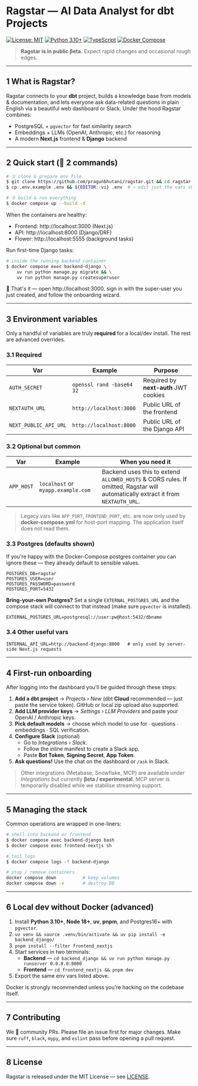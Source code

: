 # Ragstar — AI Data Analyst for dbt Projects

[![License: MIT](https://img.shields.io/badge/License-MIT-yellow.svg)](https://opensource.org/licenses/MIT)
[![Python 3.10+](https://img.shields.io/badge/python-3.10+-blue.svg)](https://www.python.org/downloads/)
[![TypeScript](https://img.shields.io/badge/TypeScript-5.x-blue.svg)](https://www.typescriptlang.org/)
[![Docker Compose](https://img.shields.io/badge/built%20with-Docker%20Compose-blue.svg)](https://docs.docker.com/compose/)

> **Ragstar is in public βeta.** Expect rapid changes and occasional rough edges.

---

## 1 What is Ragstar?

Ragstar connects to your **dbt** project, builds a knowledge base from models & documentation, and lets everyone ask data-related questions in plain English via a beautiful web dashboard or Slack. Under the hood Ragstar combines:

- PostgreSQL + `pgvector` for fast similarity search
- Embeddings + LLMs (OpenAI, Anthropic, etc.) for reasoning
- A modern **Next.js** frontend & **Django** backend

---

## 2 Quick start (🚀 2 commands)

```bash
# ① clone & prepare env file
$ git clone https://github.com/pragunbhutani/ragstar.git && cd ragstar
$ cp .env.example .env && ${EDITOR:-vi} .env  # ⇒ edit just the vars shown below

# ② build & run everything
$ docker compose up --build -d
```

When the containers are healthy:

- Frontend: http://localhost:3000 (Next.js)
- API: http://localhost:8000 (Django/DRF)
- Flower: http://localhost:5555 (background tasks)

Run first-time Django tasks:

```bash
# inside the running backend container
$ docker compose exec backend-django \
    uv run python manage.py migrate && \
    uv run python manage.py createsuperuser
```

🎉 That's it — open http://localhost:3000, sign in with the super-user you just created, and follow the onboarding wizard.

---

## 3 Environment variables

Only a handful of variables are truly **required** for a local/dev install. The rest are advanced overrides.

### 3.1 Required

| Var                   | Example                   | Purpose                               |
| --------------------- | ------------------------- | ------------------------------------- |
| `AUTH_SECRET`         | `openssl rand -base64 32` | Required by **next-auth** JWT cookies |
| `NEXTAUTH_URL`        | `http://localhost:3000`   | Public URL of the frontend            |
| `NEXT_PUBLIC_API_URL` | `http://localhost:8000`   | Public URL of the Django API          |

### 3.2 Optional but common

| Var        | Example                            | When you need it                                                                                                                 |
| ---------- | ---------------------------------- | -------------------------------------------------------------------------------------------------------------------------------- |
| `APP_HOST` | `localhost` or `myapp.example.com` | Backend uses this to extend `ALLOWED_HOSTS` & CORS rules. If omitted, Ragstar will automatically extract it from `NEXTAUTH_URL`. |

> Legacy vars like `APP_PORT`, `FRONTEND_PORT`, etc. are now only used by **docker-compose.yml** for host-port mapping. The application itself does not read them.

### 3.3 Postgres (defaults shown)

If you're happy with the Docker-Compose postgres container you can ignore these — they already default to sensible values.

```
POSTGRES_DB=ragstar
POSTGRES_USER=user
POSTGRES_PASSWORD=password
POSTGRES_PORT=5432
```

**Bring-your-own Postgres?** Set a single `EXTERNAL_POSTGRES_URL` and the compose stack will connect to that instead (make sure `pgvector` is installed).

```
EXTERNAL_POSTGRES_URL=postgresql://user:pw@host:5432/dbname
```

### 3.4 Other useful vars

```
INTERNAL_API_URL=http://backend-django:8000   # only used by server-side Next.js requests
```

---

## 4 First-run onboarding

After logging into the dashboard you'll be guided through these steps:

1. **Add a dbt project** → _Projects › New_ (dbt **Cloud** recommended — just paste the service token). GitHub or local zip upload also supported.
2. **Add LLM provider keys** → _Settings › LLM Providers_ and paste your OpenAI / Anthropic keys.
3. **Pick default models** → choose which model to use for ∙ questions ∙ embeddings ∙ SQL verification.
4. **Configure Slack** (optional)
   - Go to _Integrations › Slack_.
   - Follow the inline manifest to create a Slack app.
   - Paste **Bot Token**, **Signing Secret**, **App Token**.
5. **Ask questions!** Use the chat on the dashboard or `/ask` in Slack.

> Other integrations (Metabase, Snowflake, MCP) are available under _Integrations_ but currently **βeta / experimental**. MCP server is temporarily disabled while we stabilise streaming support.

---

## 5 Managing the stack

Common operations are wrapped in one-liners:

```bash
# shell into backend or frontend
$ docker compose exec backend-django bash
$ docker compose exec frontend-nextjs sh

# tail logs
$ docker compose logs -f backend-django

# stop / remove containers
docker compose down          # keep volumes
docker compose down -v       # destroy DB
```

---

## 6 Local dev without Docker (advanced)

1. Install **Python 3.10+**, **Node 18+**, **uv**, **pnpm**, and Postgres16+ with `pgvector`.
2. `uv venv && source .venv/bin/activate && uv pip install -e backend_django/`
3. `pnpm install --filter frontend_nextjs`
4. Start services in two terminals:
   - **Backend** — `cd backend_django && uv run python manage.py runserver 0.0.0.0:8000`
   - **Frontend** — `cd frontend_nextjs && pnpm dev`
5. Export the same env vars listed above.

Docker is strongly recommended unless you're hacking on the codebase itself.

---

## 7 Contributing

We 💛 community PRs. Please file an issue first for major changes. Make sure `ruff`, `black`, `mypy`, and `eslint` pass before opening a pull request.

---

## 8 License

Ragstar is released under the MIT License — see [LICENSE](./LICENSE).
